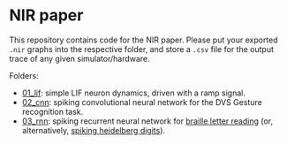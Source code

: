 # NIR paper

This repository contains code for the NIR paper. Please put your exported `.nir` graphs into the respective folder, and store a `.csv` file for the output trace of any given simulator/hardware. 

Folders:
- [01_lif](./01_lif): simple LIF neuron dynamics, driven with a ramp signal.
- [02_cnn](./02_cnn): spiking convolutional neural network for the DVS Gesture recognition task.
- [03_rnn](./03_rnn): spiking recurrent neural network for [braille letter reading](https://www.frontiersin.org/articles/10.3389/fnins.2022.951164/full) (or, alternatively, [spiking heidelberg digits](https://zenkelab.org/resources/spiking-heidelberg-datasets-shd/)).
